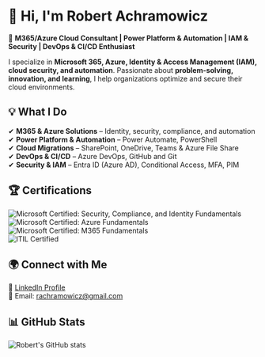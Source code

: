 
# 👋 Hi, I'm Robert Achramowicz  

🚀 **M365/Azure Cloud Consultant | Power Platform & Automation | IAM & Security | DevOps & CI/CD Enthusiast**  

I specialize in **Microsoft 365, Azure, Identity & Access Management (IAM), cloud security, and automation**. Passionate about **problem-solving, innovation, and learning**, I help organizations optimize and secure their cloud environments.

## 💡 What I Do  
✔ **M365 & Azure Solutions** – Identity, security, compliance, and automation  
✔ **Power Platform & Automation** – Power Automate, PowerShell  
✔ **Cloud Migrations** – SharePoint, OneDrive, Teams & Azure File Share  
✔ **DevOps & CI/CD** – Azure DevOps, GitHub and Git   
✔ **Security & IAM** – Entra ID (Azure AD), Conditional Access, MFA, PIM  

## 🏆 Certifications  
![Microsoft Certified: Security, Compliance, and Identity Fundamentals ](https://learn.microsoft.com/api/credentials/share/en-us/AchramowiczRobert-5771/E5349A5A35FB0A1?sharingId=D6828734B39ADE24) 
![Microsoft Certified: Azure Fundamentals](https://www.credly.com/badges/1b0eb8ba-6cf5-4b5e-851c-709efcdeabbc/public_url)  
![Microsoft Certified: M365 Fundamentals](https://learn.microsoft.com/api/credentials/share/en-us/AchramowiczRobert-5771/F038B62AD30699E7?sharingId=D6828734B39ADE24)  
![ITIL Certified]()  


## 🌍 Connect with Me  
🔗 [LinkedIn Profile](https://www.linkedin.com/in/robertachramowicz)  
📧 Email: rachramowicz@gmail.com  

## 📊 GitHub Stats  
![Robert's GitHub stats](https://github-readme-stats.vercel.app/api?username=livepack&show_icons=true&theme=radical)
